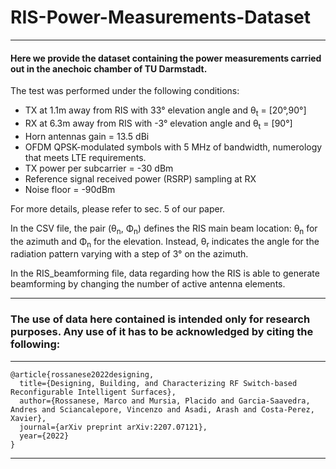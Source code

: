 # RIS-Power-Measurements-Dataset
***
#### Here we provide the dataset containing the power measurements carried out in the anechoic chamber of TU Darmstadt. 
The test was performed under the following conditions:
* TX at 1.1m away from RIS with 33° elevation angle and θ<sub>t</sub> = [20°,90°] 
* RX at 6.3m away from RIS with -3° elevation angle and θ<sub>t</sub> = [90°]
* Horn antennas gain = 13.5 dBi 
* OFDM QPSK-modulated symbols with 5 MHz of bandwidth, numerology that meets LTE requirements. 
* TX power per subcarrier = -30 dBm
* Reference signal received power (RSRP) sampling at RX
* Noise floor = -90dBm

For more details, please refer to sec. 5 of our paper.

In the CSV file, the pair (θ<sub>n</sub>, Φ<sub>n</sub>) defines the RIS main beam location: θ<sub>n</sub> for the azimuth and Φ<sub>n</sub> for the elevation.
Instead, θ<sub>r</sub> indicates the angle for the radiation pattern varying with a step of 3° on the azimuth.

In the RIS_beamforming file, data regarding how the RIS is able to generate beamforming by changing the number of active antenna elements.

***

### The use of data here contained is intended only for research purposes. Any use of it has to be acknowledged by citing the following:
---
```
@article{rossanese2022designing,
  title={Designing, Building, and Characterizing RF Switch-based Reconfigurable Intelligent Surfaces},
  author={Rossanese, Marco and Mursia, Placido and Garcia-Saavedra, Andres and Sciancalepore, Vincenzo and Asadi, Arash and Costa-Perez, Xavier},
  journal={arXiv preprint arXiv:2207.07121},
  year={2022}
}
```
---
